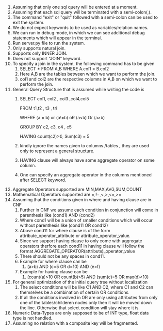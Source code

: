 1. Assuming that only one sql query will be entered at a moment.
1. Assuming that each sql query will be terminated with a semi-colon(;).
1. The command "exit" or "quit" followed with a semi-colon can be used to exit the system.
1. We do not expect keywords to be used as variables/relation names.
1. We can run in debug mode, in which we can see additional debug statements which will appear in the terminal.
1. Run server.py file to run the system.
1. Only supports natural join.
1. Supports only INNER JOIN.
1. Does not support "JOIN" keyword.
1. To specify a join in the system, the following command has to be given
    1. SELECT * FROM A,B WHERE A.col1 = B.col2
    1. Here A,B are the tables between which we want to perform the join.
    1. col1 and col2 are the respective columns in A,B on which we want to perform the join.
1. General Query Structure that is assumed while writing the code is
    1. SELECT col1, col2 , col3 ,col4,col5

        FROM t1,t2 , t3 , t4

        WHERE (a = b) or (a!=b) oR (a<b) Or (a>b) 
 
        GROUP BY c2, c3, c4 , c5 
 
        HAVING count(c2)>0, Sum(c3) = 5
    1. kindly ignore the names given to columns /tables , they are used only to represent a general structure.
    1. HAVING clause will always have some aggregate operator on some column.
    1. One can specify an aggregate operator in the columns mentioned after SELECT keyword.
1. Aggregate Operators supported are MIN,MAX,AVG,SUM,COUNT
1. Mathematical Operators supported are =,!=,<,>,<=,>=
1. Assuming that the conditions given in where and having clause are in CNF
    1. Further in CNF we assume each condition in conjunction will come in parenthesis like (cond1) AND (cond2)
    1. Where cond1 will be a union of smaller conditions which will occur without parenthesis like (cond11 OR cond12)
    1. Above cond11 for where clause is of the form attribute_operator_attribute or attribute_operator_value.
    1. Since we support having clause to only come with aggregate operators therfore each cond11 in having clause will follow the format AGGREGATE_OPERATOR(attribute)_operator_value
    1. There should not be any spaces in cond11.
    1. Example for where clause can be
        1. (a>b) AND (c=5 OR d=10) AND (e=f)
    1. Example for having clause can be
        1. (count(a)>10 OR count(b)>5) AND (sum(c)=5 OR max(d)<10)
1. For general optimization of the initial query tree without localization
    1. The select conditions will be like C1 AND C2, where C1 and C2 can themselves be a combination of certain OR conditions.
    1. If all the conditions involved in OR are only using attributes from only one of the tables/childeren nodes only then it will be moved down the line. Otherwise that select condition will stay where it is.
1. Numeric Data-Types are only supposed to be of INT type, float data type is not handled.
1. Assuming no relation with a composite key will be fragmented.
